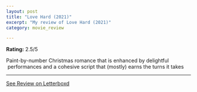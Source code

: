 ```yaml
---
layout: post
title: "Love Hard (2021)"
excerpt: "My review of Love Hard (2021)"
category: movie_review

---
```


**Rating:** 2.5/5

Paint-by-number Christmas romance that is enhanced by delightful  performances and a cohesive script that (mostly) earns the turns it takes

<hr>

[See Review on Letterboxd](https://boxd.it/2obvvN)
